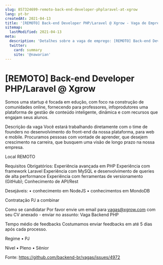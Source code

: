 ```yaml
---
slug: 857324699-remoto-back-end-developer-phplaravel-at-xgrow
lang: pt-br
createdAt: 2021-04-13
title: '[REMOTO] Back-end Developer PHP/Laravel @ Xgrow - Vaga de Emprego'
sitemap:
  lastModified: 2021-04-13
meta:
  description: 'Detalhes sobre a vaga de emprego: [REMOTO] Back-end Developer PHP/Laravel @ Xgrow'
  twitter:
    card: summary
    site: '@nawarian'
---
```


# [REMOTO] Back-end Developer PHP/Laravel @ Xgrow

Somos uma startup é focada em edução, com foco na construção de comunidades online, fornecendo para professores, infoprodutores uma plataforma de gestão de conteúdo inteligente, dinâmica e com recursos que engajam seus alunos.

Descrição da vaga
Você estará trabalhando diretamente com o time de founders no desenvolvimento do front-end da nossa plataforma, para web e mobile. Procuramos pessoas com vontade de aprender, que desejem crescimento na carreira, que busquem uma visão de longo prazo na nossa empresa.

Local
REMOTO

Requisitos
Obrigatórios:
Experiência avançada em PHP
Experiência com framework Laravel
Experiência com MySQL e desenvolvimento de queries de alta performance
Experiência com ferramentas de versionamento (GitHub);
Conhecimento de API/Rest

Desejáveis:
	• conhecimento em NodeJS
	• conhecimentos em MondoDB

Contratação
PJ a combinar

Como se candidatar
Por favor envie um email para vagas@xgrow.com com seu CV anexado - enviar no assunto: Vaga Backend PHP

Tempo médio de feedbacks
Costumamos enviar feedbacks em até 5 dias após cada processo.

Regime
	• PJ

Nível
	• Pleno
	• Sênior

Fonte: https://github.com/backend-br/vagas/issues/4972